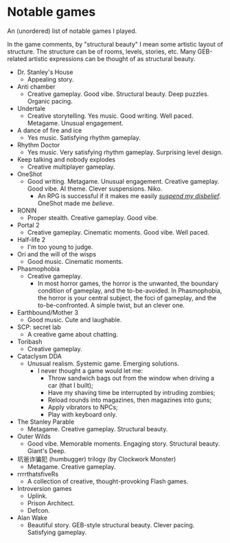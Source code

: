 # Notable games
An (unordered) list of notable games I played. 

In the game comments, by "structural beauty" I mean some artistic layout of structure. The structure can be of rooms, levels, stories, etc. Many GEB-related artistic expressions can be thought of as structural beauty. 

- Dr. Stanley's House
  - Appealing story. 
- Anti chamber
  - Creative gameplay. Good vibe. Structural beauty. Deep puzzles. Organic pacing. 
- Undertale
  - Creative storytelling. Yes music. Good writing. Well paced. Metagame. Unusual engagement. 
- A dance of fire and ice
  - Yes music. Satisfying rhythm gameplay. 
- Rhythm Doctor
  - Yes music. Very satisfying rhythm gameplay. Surprising level design. 
- Keep talking and nobody explodes
  - Creative multiplayer gameplay. 
- OneShot
  - Good writing. Metagame. Unusual engagement. Creative gameplay. Good vibe. AI theme. Clever suspensions. Niko. 
    - An RPG is successful if it makes me easily [*suspend my disbelief*](https://en.wikipedia.org/wiki/Suspension_of_disbelief). OneShot made me *believe*. 
- RONIN
  - Proper stealth. Creative gameplay. Good vibe. 
- Portal 2
  - Creative gameplay. Cinematic moments. Good vibe. Well paced. 
- Half-life 2
  - I'm too young to judge. 
- Ori and the will of the wisps
  - Good music. Cinematic moments. 
- Phasmophobia
  - Creative gameplay. 
    - In most horror games, the horror is the unwanted, the boundary condition of gameplay, and the to-be-avoided. In Phasmophobia, the horror is your central subject, the foci of gameplay, and the to-be-confronted. A simple twist, but an clever one. 
- Earthbound/Mother 3
  - Good music. Cute and laughable. 
- SCP: secret lab
  - A creative game about chatting. 
- Toribash
  - Creative gameplay. 
- Cataclysm DDA
  - Unusual realism. Systemic game. Emerging solutions. 
    - I never thought a game would let me: 
      - Throw sandwich bags out from the window when driving a car (that I built); 
      - Have my shaving time be interrupted by intruding zombies; 
      - Reload rounds into magazines, then magazines into guns; 
      - Apply vibrators to NPCs; 
      - Play with keyboard only. 
- The Stanley Parable
  - Metagame. Creative gameplay. Structural beauty. 
- Outer Wilds
  - Good vibe. Memorable moments. Engaging story. Structural beauty. Giant's Deep. 
- 坑爸诈骗犯 (humbugger) trilogy (by Clockwork Monster)
  - Metagame. Creative gameplay. 
- rrrrthatsfiveRs
  - A collection of creative, thought-provoking Flash games. 
- Introversion games
  - Uplink. 
  - Prison Architect. 
  - Defcon. 
- Alan Wake
  - Beautiful story. GEB-style structural beauty. Clever pacing. Satisfying gameplay. 
